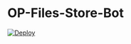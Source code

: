 # OP-Files-Store-Bot


[![Deploy](https://www.herokucdn.com/deploy/button.svg)](https://heroku.com/deploy?template=https://github.com/ameer2545/OP-Files-Store-Bot)
